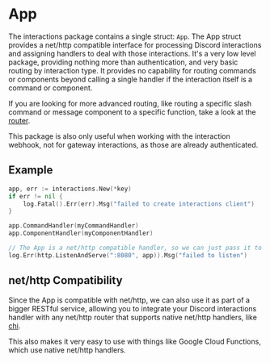 # App

The interactions package contains a single struct: `App`.  The App struct provides a net/http compatible interface for processing Discord interactions and assigning handlers to deal with those interactions.  It's a very low level package, providing nothing more than authentication, and very basic routing by interaction type.  It provides no capability for routing commands or components beyond calling a single handler if the interaction itself is a command or component.

If you are looking for more advanced routing, like routing a specific slash command or message component to a specific function, take a look at the [router](./router.md).

This package is also only useful when working with the interaction webhook, not for gateway interactions, as those are already authenticated.

## Example

```go
app, err := interactions.New(*key)
if err != nil {
    log.Fatal().Err(err).Msg("failed to create interactions client")
}

app.CommandHandler(myCommandHandler)
app.ComponentHandler(myComponentHandler)

// The App is a net/http compatible handler, so we can just pass it to ListenAndServe
log.Err(http.ListenAndServe(":8080", app)).Msg("failed to listen")
```

## net/http Compatibility

Since the App is compatible with net/http, we can also use it as part of a bigger RESTful service, allowing you to integrate your Discord interactions handler with any net/http router that supports native net/http handlers, like [chi](https://go-chi.io).

This also makes it very easy to use with things like Google Cloud Functions, which use native net/http handlers.